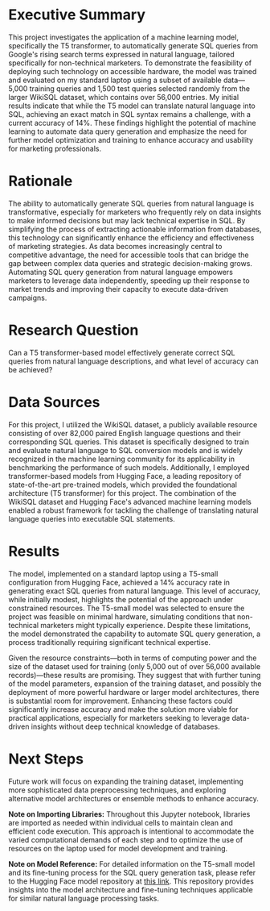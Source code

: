 # Executive Summary
This project investigates the application of a machine learning model, specifically the T5 transformer, to automatically generate SQL queries from Google's rising search terms expressed in natural language, tailored specifically for non-technical marketers. To demonstrate the feasibility of deploying such technology on accessible hardware, the model was trained and evaluated on my standard laptop using a subset of available data—5,000 training queries and 1,500 test queries selected randomly from the larger WikiSQL dataset, which contains over 56,000 entries. My initial results indicate that while the T5 model can translate natural language into SQL, achieving an exact match in SQL syntax remains a challenge, with a current accuracy of 14%. These findings highlight the potential of machine learning to automate data query generation and emphasize the need for further model optimization and training to enhance accuracy and usability for marketing professionals.

# Rationale
The ability to automatically generate SQL queries from natural language is transformative, especially for marketers who frequently rely on data insights to make informed decisions but may lack technical expertise in SQL. By simplifying the process of extracting actionable information from databases, this technology can significantly enhance the efficiency and effectiveness of marketing strategies. As data becomes increasingly central to competitive advantage, the need for accessible tools that can bridge the gap between complex data queries and strategic decision-making grows. Automating SQL query generation from natural language empowers marketers to leverage data independently, speeding up their response to market trends and improving their capacity to execute data-driven campaigns.

# Research Question
Can a T5 transformer-based model effectively generate correct SQL queries from natural language descriptions, and what level of accuracy can be achieved?

# Data Sources
For this project, I utilized the WikiSQL dataset, a publicly available resource consisting of over 82,000 paired English language questions and their corresponding SQL queries. This dataset is specifically designed to train and evaluate natural language to SQL conversion models and is widely recognized in the machine learning community for its applicability in benchmarking the performance of such models. Additionally, I employed transformer-based models from Hugging Face, a leading repository of state-of-the-art pre-trained models, which provided the foundational architecture (T5 transformer) for this project. The combination of the WikiSQL dataset and Hugging Face's advanced machine learning models enabled a robust framework for tackling the challenge of translating natural language queries into executable SQL statements.

# Results
The model, implemented on a standard laptop using a T5-small configuration from Hugging Face, achieved a 14% accuracy rate in generating exact SQL queries from natural language. This level of accuracy, while initially modest, highlights the potential of the approach under constrained resources. The T5-small model was selected to ensure the project was feasible on minimal hardware, simulating conditions that non-technical marketers might typically experience. Despite these limitations, the model demonstrated the capability to automate SQL query generation, a process traditionally requiring significant technical expertise.

Given the resource constraints—both in terms of computing power and the size of the dataset used for training (only 5,000 out of over 56,000 available records)—these results are promising. They suggest that with further tuning of the model parameters, expansion of the training dataset, and possibly the deployment of more powerful hardware or larger model architectures, there is substantial room for improvement. Enhancing these factors could significantly increase accuracy and make the solution more viable for practical applications, especially for marketers seeking to leverage data-driven insights without deep technical knowledge of databases.

# Next Steps
Future work will focus on expanding the training dataset, implementing more sophisticated data preprocessing techniques, and exploring alternative model architectures or ensemble methods to enhance accuracy.

**Note on Importing Libraries:**
Throughout this Jupyter notebook, libraries are imported as needed within individual cells to maintain clean and efficient code execution. This approach is intentional to accommodate the varied computational demands of each step and to optimize the use of resources on the laptop used for model development and training.

**Note on Model Reference:**
For detailed information on the T5-small model and its fine-tuning process for the SQL query generation task, please refer to the Hugging Face model repository at [this link](https://huggingface.co/mrm8488/t5-small-finetuned-wikiSQL). This repository provides insights into the model architecture and fine-tuning techniques applicable for similar natural language processing tasks.
